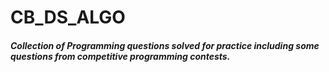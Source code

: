 # CB_DS_ALGO
##### Collection of Programming questions solved for practice including some questions from competitive programming contests.
